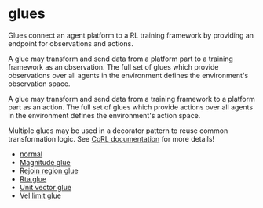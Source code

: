 # glues

Glues connect an agent platform to a RL training framework
by providing an endpoint for observations and actions.

A glue may transform and send data from a platform part
to a training framework as an observation. The full set of
glues which provide observations over all agents in the
environment defines the environment's observation space.

A glue may transform and send data from a training
framework to a platform part as an action. The full set
of glues which provide actions over all agents in the
environment defines the environment's action space.

Multiple glues may be used in a decorator pattern to 
reuse common transformation logic. See [CoRL
documentation](https://act3-rl.github.com/act3-ace/corl/reference/glues/__init__/) for more details!

- [normal](normal/index.md)
- [Magnitude glue](../../../reference/core/glues/magnitude_glue.md)
- [Rejoin region glue](../../../reference/core/glues/rejoin_region_glue.md)
- [Rta glue](../../../reference/core/glues/rta_glue.md)
- [Unit vector glue](../../../reference/core/glues/unit_vector_glue.md)
- [Vel limit glue](../../../reference/core/glues/vel_limit_glue.md)
